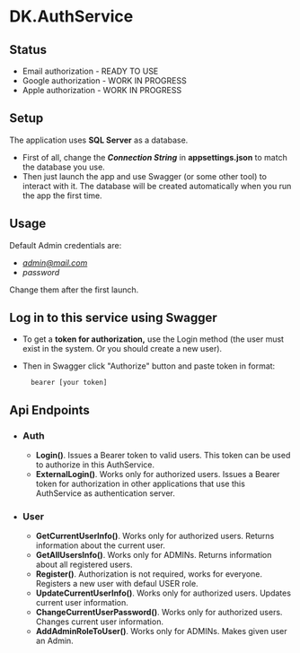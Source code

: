 # DK.AuthService

## Status
- Email authorization - READY TO USE
- Google authorization - WORK IN PROGRESS
- Apple authorization - WORK IN PROGRESS

## Setup
The application uses **SQL Server** as a database.
- First of all, change the ***Connection String*** in **appsettings.json** to match the database you use.
- Then just launch the app and use Swagger (or some other tool) to interact with it. The database will be created automatically when you run the app the first time.

## Usage
Default Admin credentials are:
- *admin@mail.com*
- *password*

Change them after the first launch.

## Log in to this service using Swagger
- To get a **token for authorization,** use the Login method (the user must exist in the system. Or you should create a new user).
- Then in Swagger click "Authorize" button and paste token in format:

    
        bearer [your token]
    

## Api Endpoints
- ### Auth
  - **Login()**. Issues a Bearer token to valid users. This token can be used to authorize in this AuthService.
  - **ExternalLogin()**. Works only for authorized users. Issues a Bearer token for authorization in other applications that use this AuthService as authentication server.
 
- ### User
  - **GetCurrentUserInfo()**. Works only for authorized users. Returns information about the current user.
  - **GetAllUsersInfo()**. Works only for ADMINs. Returns information about all registered users.
  - **Register()**. Authorization is not required, works for everyone. Registers a new user with defaul USER role.
  - **UpdateCurrentUserInfo()**. Works only for authorized users. Updates current user information.
  - **ChangeCurrentUserPassword()**. Works only for authorized users. Changes current user information.
  - **AddAdminRoleToUser()**. Works only for ADMINs. Makes given user an Admin.
